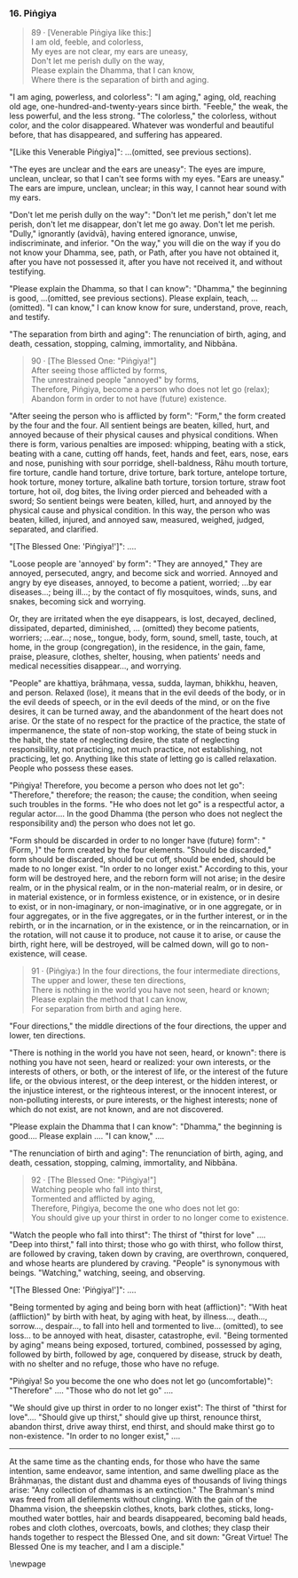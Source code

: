 ### 16. Piṅgiya

> 89 &middot; [Venerable Piṅgiya like this:]  
I am old, feeble, and colorless,  
My eyes are not clear, my ears are uneasy,  
Don't let me perish dully on the way,  
Please explain the Dhamma, that I can know,  
Where there is the separation of birth and aging.

"I am aging, powerless, and colorless": "I am aging," aging, old, reaching old
age, one-hundred-and-twenty-years since birth. "Feeble," the weak, the less
powerful, and the less strong. "The colorless," the colorless, without color,
and the color disappeared. Whatever was wonderful and beautiful before, that has
disappeared, and suffering has appeared.

"[Like this Venerable Piṅgiya]": ...(omitted, see previous sections).

"The eyes are unclear and the ears are uneasy": The eyes are impure, unclean,
unclear, so that I can't see forms with my eyes. "Ears are uneasy." The ears are
impure, unclean, unclear; in this way, I cannot hear sound with my ears.

"Don't let me perish dully on the way": "Don't let me perish," don't let me
perish, don't let me disappear, don't let me go away. Don't let me perish.
"Dully," ignorantly (avidvā), having entered ignorance, unwise, indiscriminate,
and inferior. "On the way," you will die on the way if you do not know your
Dhamma, see, path, or Path, after you have not obtained it, after you have not
possessed it, after you have not received it, and without testifying.

"Please explain the Dhamma, so that I can know": "Dhamma," the beginning is
good, ...(omitted, see previous sections). Please explain, teach, ...(omitted).
"I can know," I can know know for sure, understand, prove, reach, and testify.

"The separation from birth and aging": The renunciation of birth, aging, and
death, cessation, stopping, calming, immortality, and Nibbāna.

> 90 &middot; [The Blessed One: "Piṅgiya!"]  
After seeing those afflicted by forms,  
The unrestrained people "annoyed" by forms,  
Therefore, Piṅgiya, become a person who does not let go (relax);  
Abandon form in order to not have (future) existence.

"After seeing the person who is afflicted by form": "Form," the form created by
the four and the four. All sentient beings are beaten, killed, hurt, and annoyed
because of their physical causes  and physical conditions. When there is form,
various penalties are imposed: whipping, beating with a stick, beating with a
cane, cutting off hands, feet, hands and feet, ears, nose, ears and nose,
punishing with sour porridge, shell-baldness, Rāhu mouth torture, fire torture,
candle hand torture, drive torture, bark torture, antelope torture, hook
torture, money torture, alkaline bath torture, torsion torture, straw foot
torture, hot oil, dog bites, the living order pierced and beheaded with a sword;
So sentient beings were beaten, killed, hurt, and annoyed by the physical cause
and physical condition. In this way, the person who was beaten, killed, injured,
and annoyed saw, measured, weighed, judged, separated, and clarified.

"[The Blessed One: 'Piṅgiya!']": ....

"Loose people are 'annoyed' by form": "They are annoyed," They are annoyed,
persecuted, angry, and become sick and worried. Annoyed and angry by eye
diseases, annoyed, to become a patient, worried; ...by ear diseases...; being
ill...; by the contact of fly mosquitoes, winds, suns, and snakes, becoming sick
and worrying.

Or, they are irritated when the eye disappears, is lost, decayed, declined,
dissipated, departed, diminished, ... (omitted) they become patients, worriers;
...ear...; nose,, tongue, body, form, sound, smell, taste, touch, at home, in
the group (congregation), in the residence, in the gain, fame, praise, pleasure,
clothes, shelter, housing, when patients' needs and medical necessities
disappear..., and worrying.

"People" are khattiya, brāhmaṇa, vessa, sudda, layman, bhikkhu, heaven, and
person. Relaxed (lose), it means that in the evil deeds of the body, or in the
evil deeds of speech, or in the evil deeds of the mind, or on the five desires,
it can be turned away, and the abandonment of the heart does not arise. Or the
state of no respect for the practice of the practice, the state of impermanence,
the state of non-stop working, the state of being stuck in the habit, the state
of neglecting desire, the state of neglecting responsibility, not practicing,
not much practice, not establishing, not practicing, let go. Anything like this
state of letting go is called relaxation. People who possess these eases.

"Piṅgiya! Therefore, you become a person who does not let go": "Therefore,"
therefore; the reason; the cause; the condition, when seeing such troubles in
the forms. "He who does not let go" is a respectful actor, a regular actor....
In the good Dhamma (the person who does not neglect the responsibility and) the
person who does not let go.

"Form should be discarded in order to no longer have (future) form": "(Form, )"
the form created by the four elements. "Should be discarded," form should be
discarded, should be cut off, should be ended, should be made to no longer
exist. "In order to no longer exist." According to this, your form will be
destroyed here, and the reborn form will not arise; in the desire realm, or in
the physical realm, or in the non-material realm, or in desire, or in material
existence, or in formless existence, or in existence, or in desire to exist, or
in non-imaginary, or non-imaginative, or in one aggregate, or in four
aggregates, or in the five aggregates, or in the further interest, or in the
rebirth, or in the incarnation, or in the existence, or in the reincarnation, or
in the rotation, will not cause it to produce, not cause it to arise, or cause
the birth, right here, will be destroyed, will be calmed down, will go to
non-existence, will cease.

> 91 &middot; (Piṅgiya:) In the four directions, the four intermediate directions,  
The upper and lower, these ten directions,  
There is nothing in the world you have not seen, heard or known;  
Please explain the method that I can know,  
For separation from birth and aging here.

"Four directions," the middle directions of the four directions, the upper and
lower, ten directions.

"There is nothing in the world you have not seen, heard, or known": there is
nothing you have not seen, heard or realized: your own interests, or the
interests of others, or both, or the interest of life, or the interest of the
future life, or the obvious interest, or the deep interest, or the hidden
interest, or the injustice interest, or the righteous interest, or the innocent
interest, or non-polluting interests, or pure interests, or the highest
interests; none of  which do not exist, are not known, and are not discovered.

"Please explain the Dhamma that I can know": "Dhamma," the beginning is
good.... Please explain .... "I can know," ....

"The renunciation of birth and aging": The renunciation of birth, aging, and
death, cessation, stopping, calming, immortality, and Nibbāna.

> 92 &middot; [The Blessed One: "Piṅgiya!"]  
Watching people who fall into thirst,  
Tormented and afflicted by aging,  
Therefore, Piṅgiya, become the one who does not let go:  
You should give up your thirst in order to no longer come to existence.

"Watch the people who fall into thirst": The thirst of "thirst for love" ....
"Deep into thirst," fall into thirst; those who go with thirst, who follow
thirst, are followed by craving, taken down by craving, are overthrown,
conquered, and whose hearts are plundered by craving. "People" is synonymous
with beings. "Watching," watching, seeing, and observing.

"[The Blessed One: 'Piṅgiya!']": ....

"Being tormented by aging and being born with heat (affliction)": "With heat
(affliction)" by birth with heat, by aging with heat, by illness..., death...,
sorrow..., despair..., to fall into hell and tormented to live... (omitted), to
see loss... to be annoyed with heat, disaster, catastrophe, evil. "Being
tormented by aging" means being exposed, tortured, combined, possessed by aging,
followed by birth, followed by age, conquered by disease, struck by death, with
no shelter and no refuge, those who have no refuge.

"Piṅgiya! So you become the one who does not let go (uncomfortable)":
"Therefore" .... "Those who do not let go" ....

"We should give up thirst in order to no longer exist": The thirst of "thirst
for love".... "Should give up thirst," should give up thirst, renounce thirst,
abandon thirst, drive away thirst, end thirst, and should make thirst go to
non-existence. "In order to no longer exist," ....

---

At the same time as the chanting ends, for those who have the same intention,
same endeavor, same intention, and same dwelling place as the Brāhmaṇas, the
distant dust and dhamma eyes of thousands of living things arise: "Any
collection of dhammas is an extinction." The Brahman's mind was freed from all
defilements without clinging. With the gain of the Dhamma vision, the sheepskin
clothes, knots, bark clothes, sticks, long-mouthed water bottles, hair and
beards disappeared, becoming bald heads, robes and cloth clothes, overcoats,
bowls, and clothes; they clasp their hands together to respect the Blessed One,
and sit down: "Great Virtue! The Blessed One is my teacher, and I am a
disciple."

\newpage
